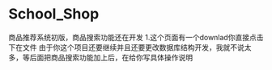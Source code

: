 # School_Shop
商品推荐系统初版，商品搜索功能还在开发
1.这个页面有一个downlad你直接点击下在文件
由于你这个项目还要继续并且还要更改数据库结构开发，我就不说太多，等后面把商品搜索功能加上后，在给你写具体操作说明

